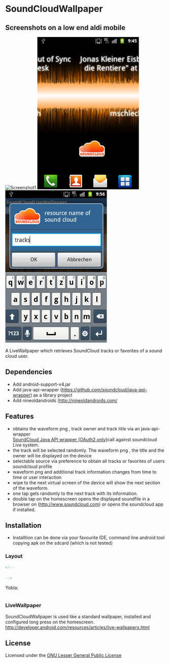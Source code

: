 SoundCloudWallpaper
===================

## Screenshots on a low end aldi mobile
![Screenshot1](https://github.com/mschlech/SoundCloudWallpaper/tree/master/pics/soundcloudwallpaper1.png)
![HomeScreen surfing on soundcloud wave](https://github.com/mschlech/SoundCloudWallpaper/blob/master/pics/soundcloudpressbelowTitle.png)
![HomeScreen resource settings tracks or favorites](https://github.com/mschlech/SoundCloudWallpaper/blob/master/pics/soundcloudresourcesettings.png)


A LiveWallpaper which retrieves SoundCloud tracks or favorites of a sound cloud user. 

## Dependencies

 * Add android-support-v4.jar
 * Add java-api-wrapper (https://github.com/soundcloud/java-api-wrapper) as a library project
 * Add nineoldandroids (http://nineoldandroids.com/

## Features
 
 * obtains the waveform png , track owner and track title via an java-api-wrapper  
   [SoundCloud Java API wrapper (OAuth2 only)](https://github.com/soundcloud/java-api-wrapper)call against soundcloud Live system.
 * the track will be selected randomly. The waveform png , the title and the owner will be displayed on the device
 * selectable source via preference to obtain all tracks or favorites of users soundcloud profile 
 * waveform png and additional track information changes from time to time or user interaction 
 * wipe to the next virtual screen of the device will show the next section of the waveform.
 * one tap gets randomly to the next track with its information.
 * double tap on the homescreen opens the displayed soundfile in a browser on (http://www.soundcloud.com)
   or opens the soundcloud app if installed.

## Installation
 * Installtion can be done via your favourite IDE, command line android tool copying apk on the sdcard (which is not
   tested)

### Layout

``` xml
<!--
  
-->
```

Yobla:

``` xml

```

 

### LiveWallpaper

SoundCloudWallpaper is used like a standard wallpaper, installed and configured long press on the homescreen.
<http://developer.android.com/resources/articles/live-wallpapers.html>

## License

Licensed under the [GNU Lesser General Public License ](http://www.gnu.org/licenses/lgpl-3.0-standalone.html)
